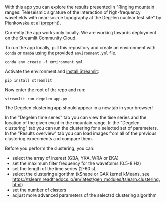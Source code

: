 With this app you can explore the results presented in "Ringing mountain ranges: Teleseismic signature of the interaction of high-frequency wavefields with near-source topography at the Degelen nuclear test site" by Pienkowska et al ([preprint](https://eartharxiv.org/repository/view/7180/)).

Currently the app works only locally. We are working towards deployment on the Streamlit Community Cloud.

To run the app locally, pull this repository and create an environment with `conda` or `mamba` using the provided `environment.yml` file.

```shell
conda env create -f environment.yml
```

Activate the environment and [install Streamlit](https://docs.streamlit.io/get-started/installation/command-line):

```
pip install streamlit
```

Now enter the root of the repo and run:

```
streamlit run degelen_app.py
```

The Degelen clustering app should appear in a new tab in your browser!

In the "Degelen time series" tab you can view the time series and the location of the given event in the mountain range. In the "Degelen clustering" tab you can run the clustering for a selected set of parameters. In the "Results overview" tab you can load images from all of the previous clustering experiments and compare them.

Before you perform the clustering, you can:
- select the array of interest (GBA, YKA, WRA or EKA)
- set the maximum filter frequency for the waveforms (0.5-8 Hz)
- set the length of the time series (2-60 s),
- select the clustering algorithm (kShape or GAK kernel kMeans, see https://tslearn.readthedocs.io/en/latest/gen_modules/tslearn.clustering.html)
- set the number of clusters
- adjust more advanced parameters of the selected clustering algorithm


